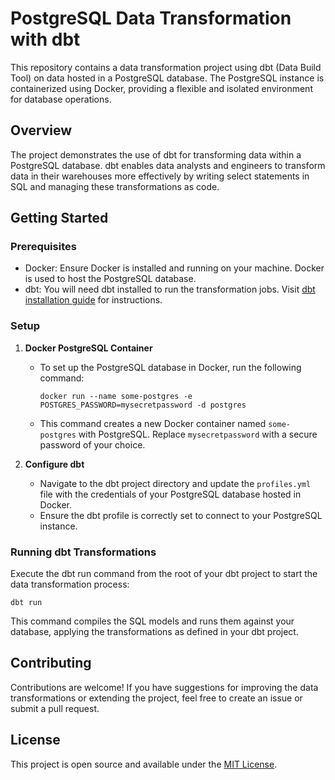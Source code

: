 # PostgreSQL Data Transformation with dbt

This repository contains a data transformation project using dbt (Data Build Tool) on data hosted in a PostgreSQL database. The PostgreSQL instance is containerized using Docker, providing a flexible and isolated environment for database operations.

## Overview

The project demonstrates the use of dbt for transforming data within a PostgreSQL database. dbt enables data analysts and engineers to transform data in their warehouses more effectively by writing select statements in SQL and managing these transformations as code.

## Getting Started

### Prerequisites

- Docker: Ensure Docker is installed and running on your machine. Docker is used to host the PostgreSQL database.
- dbt: You will need dbt installed to run the transformation jobs. Visit [dbt installation guide](https://docs.getdbt.com/dbt-cli/installation) for instructions.

### Setup

1. **Docker PostgreSQL Container**
   - To set up the PostgreSQL database in Docker, run the following command:
     ```
     docker run --name some-postgres -e POSTGRES_PASSWORD=mysecretpassword -d postgres
     ```
   - This command creates a new Docker container named `some-postgres` with PostgreSQL. Replace `mysecretpassword` with a secure password of your choice.

2. **Configure dbt**
   - Navigate to the dbt project directory and update the `profiles.yml` file with the credentials of your PostgreSQL database hosted in Docker.
   - Ensure the dbt profile is correctly set to connect to your PostgreSQL instance.

### Running dbt Transformations

Execute the dbt run command from the root of your dbt project to start the data transformation process:

```
dbt run
```

This command compiles the SQL models and runs them against your database, applying the transformations as defined in your dbt project.

## Contributing

Contributions are welcome! If you have suggestions for improving the data transformations or extending the project, feel free to create an issue or submit a pull request.

## License

This project is open source and available under the [MIT License](LICENSE.md).
